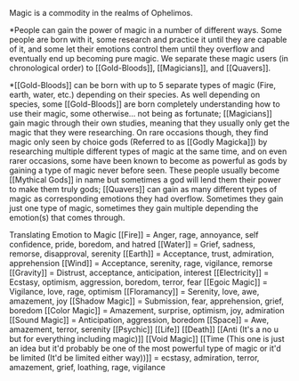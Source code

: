 Magic is a commodity in the realms of Ophelimos.

*People can gain the power of magic in a number of different ways. Some people are born with it, some research and practice it until they are capable of it, and some let their emotions control them until they overflow and eventually end up becoming pure magic. We separate these magic users (in chronological order) to [[Gold-Bloods]], [[Magicians]], and [[Quavers]].

*[[Gold-Bloods]] can be born with up to 5 separate types of magic (Fire, earth, water, etc.) depending on their species. As well depending on species, some [[Gold-Bloods]] are born completely understanding how to use their magic, some otherwise... not being as fortunate; [[Magicians]] gain magic through their own studies, meaning that they usually only get the magic that they were researching. On rare occasions though, they find magic only seen by choice gods (Referred to as [[Godly Magicka]]) by researching multiple different types of magic at the same time, and on even rarer occasions, some have been known to become as powerful as gods by gaining a type of magic never before seen. These people usually become [[Mythical Gods]] in name but sometimes a god will lend them their power to make them truly gods; [[Quavers]] can gain as many different types of magic as corresponding emotions they had overflow. Sometimes they gain just one type of magic, sometimes they gain multiple depending the emotion(s) that comes through.


Translating Emotion to Magic
[[Fire]] = Anger, rage, annoyance, self confidence, pride, boredom, and hatred
[[Water]] = Grief, sadness, remorse, disapproval, serenity
[[Earth]] = Acceptance, trust, admiration, apprehension
[[Wind]] = Acceptance, serenity, rage, vigilance, remorse
[[Gravity]] = Distrust, acceptance, anticipation, interest
[[Electricity]] = Ecstasy, optimism, aggression, boredom, terror, fear
[[Egoic Magic]] = Vigilance, love, rage, optimism
[[Floramancy]] = Serenity, love, awe, amazement, joy
[[Shadow Magic]] = Submission, fear, apprehension, grief, boredom
[[Color Magic]] = Amazement, surprise, optimism, joy, admiration
[[Sound Magic]] = Anticipation, aggression, boredom
[[Space]] = Awe, amazement, terror, serenity
[[Psychic]]
[[Life]]
[[Death]]
[[Anti (It's a no u but for everything including magic)]]
[[Void Magic]]
[[Time (This one is just an idea but it'd probably be one of the most powerful type of magic or it'd be limited (It'd be limited either way))]] = ecstasy, admiration, terror, amazement, grief, loathing, rage, vigilance
